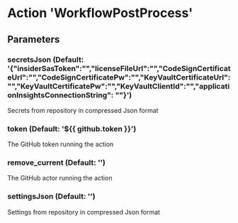 # Action 'WorkflowPostProcess' 
## Parameters 
### secretsJson (Default: '{"insiderSasToken":"","licenseFileUrl":"","CodeSignCertificateUrl":"","CodeSignCertificatePw":"","KeyVaultCertificateUrl":"","KeyVaultCertificatePw":"","KeyVaultClientId":"","applicationInsightsConnectionString": ""}') 
 Secrets from repository in compressed Json format 

### token (Default: '${{ github.token }}') 
 The GitHub token running the action 

### remove_current (Default: '') 
 The GitHub actor running the action 

### settingsJson (Default: '') 
 Settings from repository in compressed Json format 



